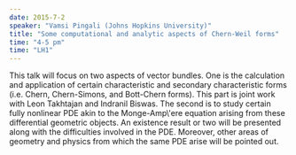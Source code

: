 ```yaml
---
date: 2015-7-2
speaker: "Vamsi Pingali (Johns Hopkins University)"
title: "Some computational and analytic aspects of Chern-Weil forms"
time: "4-5 pm" 
time: "LH1"
---
```

This talk will focus on two aspects of vector bundles. One is
the calculation and application of certain characteristic and secondary
characteristic forms (i.e. Chern, Chern-Simons, and Bott-Chern forms).
This part is joint work with Leon Takhtajan and Indranil Biswas. The
second is to study certain fully nonlinear PDE akin to the Monge-Amp\\'ere
equation arising from these differential geometric objects. An existence
result or two will be presented along with the difficulties involved in
the PDE. Moreover, other areas of geometry and physics from which the same
PDE arise will be pointed out.
